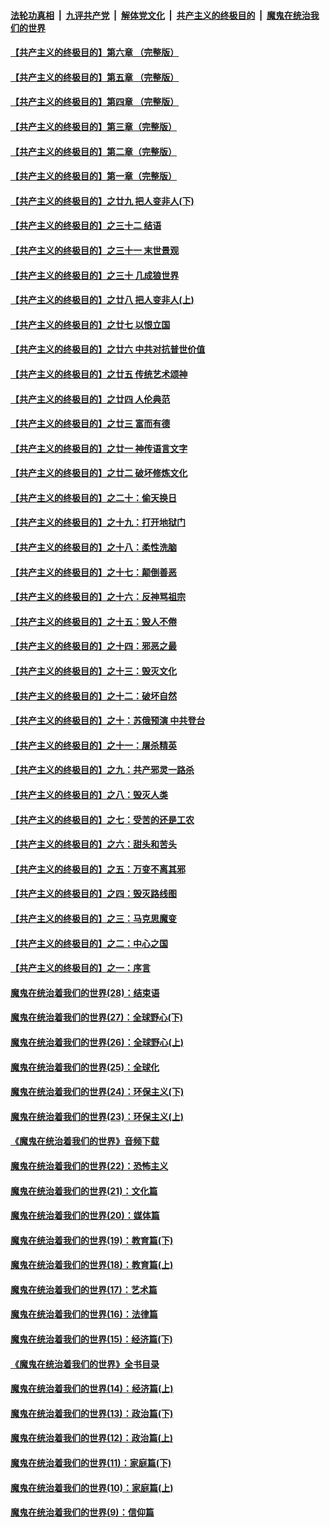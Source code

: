 ####  [法轮功真相](../../../../basic/blob/master/README.md?t=03191131) &nbsp;|&nbsp; [九评共产党](../../../../9ping.md/blob/master/README.md?t=03191131) &nbsp;|&nbsp; [解体党文化](../../../../jtdwh.md/blob/master/README.md?t=03191131)  &nbsp;|&nbsp; [共产主义的终极目的](../../../../gczydzjmd.md/blob/master/README.md?t=03191131) &nbsp;|&nbsp; [魔鬼在统治我们的世界](../../../../mgztzwmdsj.md/blob/master/README.md?t=03191131) 

#### [【共产主义的终极目的】第六章 （完整版）](../pages/nsc422/n11428913.md?t=03191131) 

#### [【共产主义的终极目的】第五章 （完整版）](../pages/nsc422/n11428912.md?t=03191131) 

#### [【共产主义的终极目的】第四章 （完整版）](../pages/nsc422/n11428907.md?t=03191131) 

#### [【共产主义的终极目的】第三章（完整版）](../pages/nsc422/n11428848.md?t=03191131) 

#### [【共产主义的终极目的】第二章（完整版）](../pages/nsc422/n11428831.md?t=03191131) 

#### [【共产主义的终极目的】第一章（完整版）](../pages/nsc422/n11417651.md?t=03191131) 

#### [【共产主义的终极目的】之廿九 把人变非人(下)](../pages/nsc422/n11344140.md?t=03191131) 

#### [【共产主义的终极目的】之三十二 结语](../pages/nsc422/n11360535.md?t=03191131) 

#### [【共产主义的终极目的】之三十一 末世景观](../pages/nsc422/n11351129.md?t=03191131) 

#### [【共产主义的终极目的】之三十 几成狼世界](../pages/nsc422/n11348280.md?t=03191131) 

#### [【共产主义的终极目的】之廿八 把人变非人(上)](../pages/nsc422/n11340492.md?t=03191131) 

#### [【共产主义的终极目的】之廿七 以恨立国](../pages/nsc422/n11336944.md?t=03191131) 

#### [【共产主义的终极目的】之廿六 中共对抗普世价值](../pages/nsc422/n11324785.md?t=03191131) 

#### [【共产主义的终极目的】之廿五 传统艺术颂神](../pages/nsc422/n11296396.md?t=03191131) 

#### [【共产主义的终极目的】之廿四 人伦典范](../pages/nsc422/n11296397.md?t=03191131) 

#### [【共产主义的终极目的】之廿三 富而有德](../pages/nsc422/n11283598.md?t=03191131) 

#### [【共产主义的终极目的】之廿一 神传语言文字](../pages/nsc422/n11263265.md?t=03191131) 

#### [【共产主义的终极目的】之廿二 破坏修炼文化](../pages/nsc422/n11245728.md?t=03191131) 

#### [【共产主义的终极目的】之二十：偷天换日](../pages/nsc422/n11238846.md?t=03191131) 

#### [【共产主义的终极目的】之十九：打开地狱门](../pages/nsc422/n11206376.md?t=03191131) 

#### [【共产主义的终极目的】之十八：柔性洗脑](../pages/nsc422/n11199994.md?t=03191131) 

#### [【共产主义的终极目的】之十七：颠倒善恶](../pages/nsc422/n11179782.md?t=03191131) 

#### [【共产主义的终极目的】之十六：反神骂祖宗](../pages/nsc422/n11166798.md?t=03191131) 

#### [【共产主义的终极目的】之十五：毁人不倦](../pages/nsc422/n11166792.md?t=03191131) 

#### [【共产主义的终极目的】之十四：邪恶之最](../pages/nsc422/n11150249.md?t=03191131) 

#### [【共产主义的终极目的】之十三：毁灭文化](../pages/nsc422/n11135227.md?t=03191131) 

#### [【共产主义的终极目的】之十二：破坏自然](../pages/nsc422/n11135214.md?t=03191131) 

#### [【共产主义的终极目的】之十：苏俄预演 中共登台](../pages/nsc422/n11118424.md?t=03191131) 

#### [【共产主义的终极目的】之十一：屠杀精英](../pages/nsc422/n11118442.md?t=03191131) 

#### [【共产主义的终极目的】之九：共产邪灵一路杀](../pages/nsc422/n11114139.md?t=03191131) 

#### [【共产主义的终极目的】之八：毁灭人类](../pages/nsc422/n11108503.md?t=03191131) 

#### [【共产主义的终极目的】之七：受苦的还是工农](../pages/nsc422/n11101809.md?t=03191131) 

#### [【共产主义的终极目的】之六：甜头和苦头](../pages/nsc422/n11096971.md?t=03191131) 

#### [【共产主义的终极目的】之五：万变不离其邪](../pages/nsc422/n11091285.md?t=03191131) 

#### [【共产主义的终极目的】之四：毁灭路线图](../pages/nsc422/n11086284.md?t=03191131) 

#### [【共产主义的终极目的】之三：马克思魔变](../pages/nsc422/n11061941.md?t=03191131) 

#### [【共产主义的终极目的】之二：中心之国](../pages/nsc422/n11047728.md?t=03191131) 

#### [【共产主义的终极目的】之一：序言](../pages/nsc422/n11086077.md?t=03191131) 

#### [魔鬼在统治着我们的世界(28)：结束语](../pages/nsc422/n10936246.md?t=03191131) 

#### [魔鬼在统治着我们的世界(27)：全球野心(下)](../pages/nsc422/n10928319.md?t=03191131) 

#### [魔鬼在统治着我们的世界(26)：全球野心(上)](../pages/nsc422/n10900318.md?t=03191131) 

#### [魔鬼在统治着我们的世界(25)：全球化](../pages/nsc422/n10788205.md?t=03191131) 

#### [魔鬼在统治着我们的世界(24)：环保主义(下)](../pages/nsc422/n10695307.md?t=03191131) 

#### [魔鬼在统治着我们的世界(23)：环保主义(上)](../pages/nsc422/n10688613.md?t=03191131) 

#### [《魔鬼在统治着我们的世界》音频下载](../pages/nsc422/n10635553.md?t=03191131) 

#### [魔鬼在统治着我们的世界(22)：恐怖主义](../pages/nsc422/n10614727.md?t=03191131) 

#### [魔鬼在统治着我们的世界(21)：文化篇](../pages/nsc422/n10597706.md?t=03191131) 

#### [魔鬼在统治着我们的世界(20)：媒体篇](../pages/nsc422/n10586579.md?t=03191131) 

#### [魔鬼在统治着我们的世界(19)：教育篇(下)](../pages/nsc422/n10564808.md?t=03191131) 

#### [魔鬼在统治着我们的世界(18)：教育篇(上)](../pages/nsc422/n10526970.md?t=03191131) 

#### [魔鬼在统治着我们的世界(17)：艺术篇](../pages/nsc422/n10499093.md?t=03191131) 

#### [魔鬼在统治着我们的世界(16)：法律篇](../pages/nsc422/n10485969.md?t=03191131) 

#### [魔鬼在统治着我们的世界(15)：经济篇(下)](../pages/nsc422/n10469975.md?t=03191131) 

#### [《魔鬼在统治着我们的世界》全书目录](../pages/nsc422/n10464261.md?t=03191131) 

#### [魔鬼在统治着我们的世界(14)：经济篇(上)](../pages/nsc422/n10457370.md?t=03191131) 

#### [魔鬼在统治着我们的世界(13)：政治篇(下)](../pages/nsc422/n10448270.md?t=03191131) 

#### [魔鬼在统治着我们的世界(12)：政治篇(上)](../pages/nsc422/n10444576.md?t=03191131) 

#### [魔鬼在统治着我们的世界(11)：家庭篇(下)](../pages/nsc422/n10440961.md?t=03191131) 

#### [魔鬼在统治着我们的世界(10)：家庭篇(上)](../pages/nsc422/n10435448.md?t=03191131) 

#### [魔鬼在统治着我们的世界(9)：信仰篇](../pages/nsc422/n10432159.md?t=03191131) 


